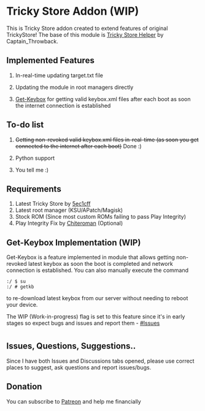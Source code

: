 # Tricky Store Addon (WIP)
This is Tricky Store addon created to extend features of original TrickyStore! The base of this module is [Tricky Store Helper](https://github.com/CaptainThrowback/TrickyStoreHelper) by Captain_Throwback.

## Implemented Features
1. In-real-time updating target.txt file

2. Updating the module in root managers directly

3. [Get-Keybox](https://github.com/joeyoropesa-dev/trickystore-addon#get-keybox-implementation-wip) for getting valid keybox.xml files after each boot as soon the internet connection is established

## To-do list
1. ~~Getting non-revoked valid keybox.xml files in-real-time (as soon you get connected to the internet after each boot)~~ Done :)

2. Python support

3. You tell me :)

## Requirements
1. Latest Tricky Store by [5ec1cff](https://github.com/5ec1cff/TrickyStore)
2. Latest root manager (KSU/APatch/Magisk)
3. Stock ROM (Since most custom ROMs failing to pass Play Integrity)
4. Play Integrity Fix by [Chiteroman](https://github.com/chiteroman/PlayIntegrityFix) (Optional)

## Get-Keybox Implementation (WIP)
Get-Keybox is a feature implemented in module that allows getting non-revoked latest keybox as soon the boot is completed and network connection is established. You can also manually execute the command
```console
:/ $ su
:/ # getkb
```
to re-download latest keybox from our server without needing to reboot your device.

The WIP (Work-in-progress) flag is set to this feature since it's in early stages so expect bugs and issues and report them - [#Issues](https://github.com/joeyoropesa-dev/trickystore-addon/issues)

#

## Issues, Questions, Suggestions..
Since I have both Issues and Discussions tabs opened, please use correct places to suggest, ask questions and report issues/bugs.

## Donation
You can subscribe to [Patreon](patreon.com/joeyoropesa) and help me financially
